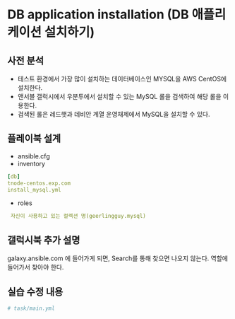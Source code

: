 # DB application installation (DB 애플리케이션 설치하기)

## 사전 분석
- 테스트 환경에서 가장 많이 설치하는 데이터베이스인 MYSQL을 AWS CentOS에 설치한다.
- 앤서블 갤럭시에서 우분투에서 설치할 수 있는 MySQL 롤을 검색하여 해당 롤을 이용한다.
- 검색된 롤은 레드햇과 데비안 계열 운영채제에서 MySQL을 설치할 수 있다.

## 플레이북 설계
- ansible.cfg
- inventory
````yaml
[db]
tnode-centos.exp.com
install_mysql.yml
````

- roles
````yaml
 자신이 사용하고 있는 컬렉션 명(geerlingguy.mysql)
````

## 갤럭시북 추가 설명
galaxy.ansible.com 에 들어가게 되면, Search를 통해 찾으면 나오지 않는다.
역할에 들어가서 찾아야 한다.

## 실습 수정 내용

```yaml 
# task/main.yml

```

